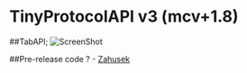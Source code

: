 # TinyProtocolAPI v3 (mcv+1.8)

##TabAPI;
![ScreenShot](http://i.imgur.com/2v7x4Pp.png?1)

##Pre-release code ? - [Zahusek](https://www.spigotmc.org/members/zahusek.82371/ )

